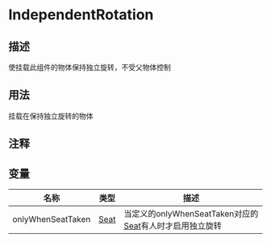 # IndependentRotation

## 描述

使挂载此组件的物体保持独立旋转，不受父物体控制

## 用法
挂载在保持独立旋转的物体
## 注释

## 变量
| 名称 | 类型 | 描述 |
| ----------- | ----------- | ----------- |
| onlyWhenSeatTaken | [Seat](./Seat.md) | 当定义的onlyWhenSeatTaken对应的[Seat](./Seat.md)有人时才启用独立旋转 |
